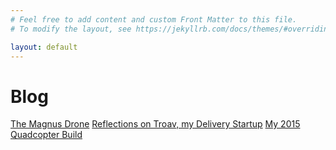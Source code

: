 ```yaml
---
# Feel free to add content and custom Front Matter to this file.
# To modify the layout, see https://jekyllrb.com/docs/themes/#overriding-theme-defaults

layout: default
---
```


# Blog

[The Magnus Drone](http://harshalsingh.com/magnus_drone)
[Reflections on Troav, my Delivery Startup](http://harshalsingh.com/troav)
[My 2015 Quadcopter Build](http://harshalsingh.com/2015_drone)

